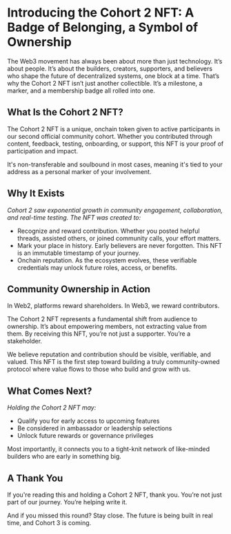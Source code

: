 # **Introducing the Cohort 2 NFT: A Badge of Belonging, a Symbol of Ownership**

The Web3 movement has always been about more than just technology. It’s about people. It’s about the builders, creators, supporters, and believers who shape the future of decentralized systems, one block at a time. That’s why the Cohort 2 NFT isn’t just another collectible. It’s a milestone, a marker, and a membership badge all rolled into one.

## **What Is the Cohort 2 NFT?**

The Cohort 2 NFT is a unique, onchain token given to active participants in our second official community cohort. Whether you contributed through content, feedback, testing, onboarding, or support, this NFT is your proof of participation and impact.

It's non-transferable and soulbound in most cases, meaning it's tied to your address as a personal marker of your involvement.

## **Why It Exists**

_Cohort 2 saw exponential growth in community engagement, collaboration, and real-time testing. The NFT was created to:_

- Recognize and reward contribution. Whether you posted helpful threads, assisted others, or joined community calls, your effort matters.
- Mark your place in history. Early believers are never forgotten. This NFT is an immutable timestamp of your journey.
- Onchain reputation. As the ecosystem evolves, these verifiable credentials may unlock future roles, access, or benefits.

## **Community Ownership in Action**

In Web2, platforms reward shareholders. In Web3, we reward contributors.

The Cohort 2 NFT represents a fundamental shift from audience to ownership. It’s about empowering members, not extracting value from them. By receiving this NFT, you’re not just a supporter. You’re a stakeholder.

We believe reputation and contribution should be visible, verifiable, and valued. This NFT is the first step toward building a truly community-owned protocol where value flows to those who build and grow with us.

## **What Comes Next?**

_Holding the Cohort 2 NFT may:_

- Qualify you for early access to upcoming features
- Be considered in ambassador or leadership selections
- Unlock future rewards or governance privileges

Most importantly, it connects you to a tight-knit network of like-minded builders who are early in something big.

## **A Thank You**

If you're reading this and holding a Cohort 2 NFT, thank you. You’re not just part of our journey. You’re helping write it.

And if you missed this round? Stay close. The future is being built in real time, and Cohort 3 is coming.
